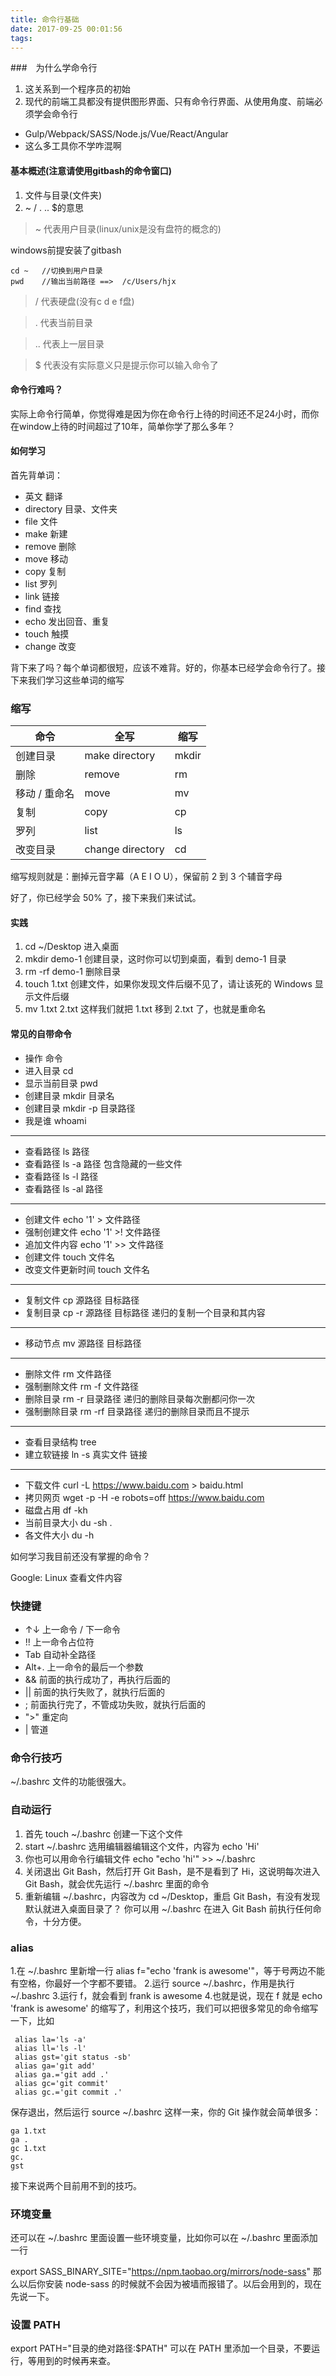 ```yaml
---
title: 命令行基础
date: 2017-09-25 00:01:56
tags:
---
```


###　为什么学命令行

1. 这关系到一个程序员的初始
2. 现代的前端工具都没有提供图形界面、只有命令行界面、从使用角度、前端必须学会命令行

- Gulp/Webpack/SASS/Node.js/Vue/React/Angular
- 这么多工具你不学咋混啊

#### 基本概述(注意请使用gitbash的命令窗口)

1. 文件与目录(文件夹)
2. ~ / . .. $的意思

> ~ 代表用户目录(linux/unix是没有盘符的概念的)

windows前提安装了gitbash  
```
cd ~   //切换到用户目录
pwd    //输出当前路径 ==>  /c/Users/hjx
```

> / 代表硬盘(没有c d e f盘)

> . 代表当前目录

> .. 代表上一层目录

> $ 代表没有实际意义只是提示你可以输入命令了

#### 命令行难吗？

实际上命令行简单，你觉得难是因为你在命令行上待的时间还不足24小时，而你在window上待的时间超过了10年，简单你学了那么多年？

#### 如何学习

首先背单词：

- 英文	翻译
- directory	目录、文件夹
- file	文件
- make	新建
- remove	删除
- move	移动
- copy	复制
- list	罗列
- link	链接
- find	查找
- echo	发出回音、重复
- touch	触摸
- change	改变

背下来了吗？每个单词都很短，应该不难背。好的，你基本已经学会命令行了。接下来我们学习这些单词的缩写

### 缩写
命令  |全写|缩写
----------|---------|------
创建目录|make directory|mkdir
删除|remove|rm
移动 / 重命名|move|mv
复制	|copy|cp
罗列	|list|ls
改变目录|change directory|cd


缩写规则就是：删掉元音字幕（A E I O U），保留前 2 到 3 个辅音字母

好了，你已经学会 50% 了，接下来我们来试试。

#### 实践

1. cd ~/Desktop 进入桌面
2. mkdir demo-1 创建目录，这时你可以切到桌面，看到 demo-1 目录
3. rm -rf demo-1 删除目录
4. touch 1.txt 创建文件，如果你发现文件后缀不见了，请让该死的 Windows 显示文件后缀
5. mv 1.txt 2.txt 这样我们就把 1.txt 移到 2.txt 了，也就是重命名

#### 常见的自带命令

- 操作	命令
- 进入目录	cd
- 显示当前目录	pwd
- 创建目录	mkdir 目录名
- 创建目录	mkdir -p 目录路径
- 我是谁	whoami
----
- 查看路径	ls 路径
- 查看路径	ls -a 路径 包含隐藏的一些文件
- 查看路径	ls -l 路径 
- 查看路径	ls -al 路径
----
- 创建文件	echo '1' > 文件路径
- 强制创建文件	echo '1' >! 文件路径
- 追加文件内容	echo '1' >> 文件路径
- 创建文件	touch 文件名
- 改变文件更新时间	touch 文件名
----
- 复制文件	cp 源路径 目标路径
- 复制目录	cp -r 源路径 目标路径 递归的复制一个目录和其内容
--	--
- 移动节点	mv 源路径 目标路径
--	--
- 删除文件	rm 文件路径
- 强制删除文件	rm -f 文件路径
- 删除目录	rm -r 目录路径 递归的删除目录每次删都问你一次
- 强制删除目录	rm -rf 目录路径 递归的删除目录而且不提示
--	--
- 查看目录结构	tree
- 建立软链接	ln -s 真实文件 链接
--	--
- 下载文件	curl -L https://www.baidu.com > baidu.html
- 拷贝网页	wget -p -H -e robots=off https://www.baidu.com
- 磁盘占用	df -kh
- 当前目录大小	du -sh .
- 各文件大小	du -h

如何学习我目前还没有掌握的命令？

Google: Linux 查看文件内容

### 快捷键
- ↑↓ 上一命令 / 下一命令
- !! 上一命令占位符
- Tab 自动补全路径
- Alt+. 上一命令的最后一个参数
- && 前面的执行成功了，再执行后面的
- || 前面的执行失败了，就执行后面的
- ; 前面执行完了，不管成功失败，就执行后面的
- ">" 重定向
- | 管道
### 命令行技巧
~/.bashrc 文件的功能很强大。

### 自动运行
1. 首先 touch ~/.bashrc 创建一下这个文件
2. start ~/.bashrc 选用编辑器编辑这个文件，内容为 echo 'Hi'
3. 你也可以用命令行编辑文件 echo "echo 'hi'" >> ~/.bashrc
4. 关闭退出 Git Bash，然后打开 Git Bash，是不是看到了 Hi，这说明每次进入 Git Bash，就会优先运行 ~/.bashrc 里面的命令
5. 重新编辑 ~/.bashrc，内容改为 cd ~/Desktop，重启 Git Bash，有没有发现默认就进入桌面目录了？
你可以用 ~/.bashrc 在进入 Git Bash 前执行任何命令，十分方便。

### alias
1.在 ~/.bashrc 里新增一行 alias f="echo 'frank is awesome'"，等于号两边不能有空格，你最好一个字都不要错。
2.运行 source ~/.bashrc，作用是执行 ~/.bashrc
3.运行 f，就会看到 frank is awesome
4.也就是说，现在 f 就是 echo 'frank is awesome' 的缩写了，利用这个技巧，我们可以把很多常见的命令缩写一下，比如
``` 
 alias la='ls -a'
 alias ll='ls -l'
 alias gst='git status -sb'
 alias ga='git add'
 alias ga.='git add .'
 alias gc='git commit'
 alias gc.='git commit .'
```
保存退出，然后运行 source ~/.bashrc
这样一来，你的 Git 操作就会简单很多：
 ```
 ga 1.txt
 ga .
 gc 1.txt
 gc.
 gst
```
接下来说两个目前用不到的技巧。

### 环境变量
还可以在 ~/.bashrc 里面设置一些环境变量，比如你可以在 ~/.bashrc 里面添加一行

export SASS_BINARY_SITE="https://npm.taobao.org/mirrors/node-sass"
那么以后你安装 node-sass 的时候就不会因为被墙而报错了。以后会用到的，现在先说一下。

### 设置 PATH
export PATH="目录的绝对路径:$PATH"
可以在 PATH 里添加一个目录，不要运行，等用到的时候再来查。



